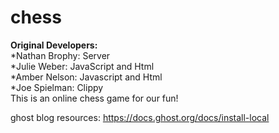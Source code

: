 # chess
**Original Developers:** <br>
  *Nathan Brophy: Server<br>
  *Julie Weber: JavaScript and Html<br> 
  *Amber Nelson: Javascript and Html <br>
  *Joe Spielman: Clippy<br>
This is an online chess game for our fun!

ghost blog resources: https://docs.ghost.org/docs/install-local

